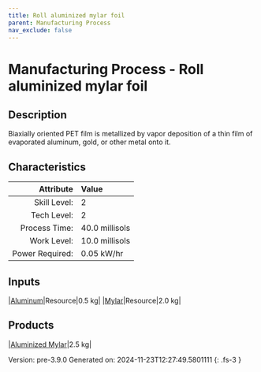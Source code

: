 ```yaml
---
title: Roll aluminized mylar foil
parent: Manufacturing Process
nav_exclude: false
---
```

# Manufacturing Process - Roll aluminized mylar foil

## Description
&#10;&#9;&#9; Biaxially oriented PET film is metallized by vapor deposition of a thin film of &#10;&#9;&#9; evaporated aluminum, gold, or other metal onto it.&#10;&#9;&#9;

## Characteristics

| Attribute      | Value |
|--------:|:------|
|Skill Level:|2|
|Tech Level:|2|
|Process Time:|40.0 millisols|
|Work Level:|10.0 millisols|
|Power Required:|0.05 kW/hr|

## Inputs

|[Aluminum](../resource/aluminum.html)|Resource|0.5 kg|
|[Mylar](../resource/mylar.html)|Resource|2.0 kg|

## Products

|[Aluminized Mylar](../resource/aluminized-mylar.html)|2.5 kg|


Version: pre-3.9.0 Generated on: 2024-11-23T12:27:49.5801111
{: .fs-3 }

